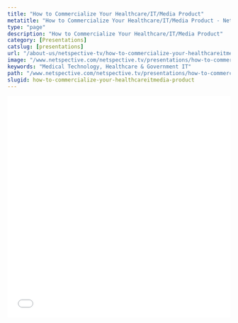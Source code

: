 ```yaml
---
title: "How to Commercialize Your Healthcare/IT/Media Product"
metatitle: "How to Commercialize Your Healthcare/IT/Media Product - Netspective"
type: "page"
description: "How to Commercialize Your Healthcare/IT/Media Product"
category: [Presentations]
catslug: [presentations]
url: "/about-us/netspective-tv/how-to-commercialize-your-healthcareitmedia-product/"
image: "/www.netspective.com/netspective.tv/presentations/how-to-commercialize-your-healthcareitmedia-product.jpg"
keywords: "Medical Technology, Healthcare & Government IT"
path: "/www.netspective.com/netspective.tv/presentations/how-to-commercialize-your-healthcareitmedia-product.jpg"
slugid: how-to-commercialize-your-healthcareitmedia-product
---
```


<iframe src="//speakerdeck.com/player/17134bd00c350130abb2123139154813" width="100%" height="500" frameborder="0" allowfullscreen="allowfullscreen"></iframe>

